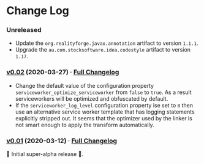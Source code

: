 # Change Log

### Unreleased

* Update the `org.realityforge.javax.annotation` artifact to version `1.1.1`.
* Upgrade the `au.com.stocksoftware.idea.codestyle` artifact to version `1.17`.

### [v0.02](https://github.com/realityforge/gwt-serviceworker-linker/tree/v0.02) (2020-03-27) · [Full Changelog](https://github.com/realityforge/gwt-serviceworker-linker/compare/v0.01...v0.02)

* Change the default value of the configuration property `serviceworker_optimize_serviceworker` from `false` to `true`. As a result serviceworkers will be optimized and obfuscated by default.
* If the `serviceworker_log_level` configuration property ise set to `0` then use an alternative service worker template that has logging statements explicitly stripped out. It seems that the optimizer used by the linker is not smart enough to apply the transform automatically.

### [v0.01](https://github.com/realityforge/gwt-serviceworker-linker/tree/v0.01) (2020-03-12) · [Full Changelog](https://github.com/realityforge/gwt-serviceworker-linker/compare/0a38a8ee451ea957d59e7f67fb71455b0f123199...v0.01)

 ‎🎉	Initial super-alpha release ‎🎉.

